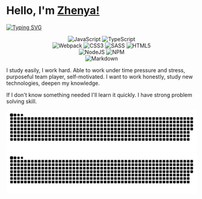 
<h1>Hello, I'm <a href="https://makzhentos.github.io/CV/" target="_blank">Zhenya!</a></h1>

[![Typing SVG](https://readme-typing-svg.herokuapp.com?color=%2336BCF7&lines=Front-end+developer)](https://git.io/typing-svg)

<div align="center">

![JavaScript](https://img.shields.io/badge/javascript-%23323330.svg?style=for-the-badge&logo=javascript&logoColor=%23F7DF1E)
![TypeScript](https://img.shields.io/badge/typescript-%23007ACC.svg?style=for-the-badge&logo=typescript&logoColor=white)  
![Webpack](https://img.shields.io/badge/webpack-%238DD6F9.svg?style=for-the-badge&logo=webpack&logoColor=black) 
![CSS3](https://img.shields.io/badge/css3-%231572B6.svg?style=for-the-badge&logo=css3&logoColor=white)
![SASS](https://img.shields.io/badge/SASS-hotpink.svg?style=for-the-badge&logo=SASS&logoColor=white)
![HTML5](https://img.shields.io/badge/html5-%23E34F26.svg?style=for-the-badge&logo=html5&logoColor=white)  
![NodeJS](https://img.shields.io/badge/node.js-6DA55F?style=for-the-badge&logo=node.js&logoColor=white)
![NPM](https://img.shields.io/badge/NPM-%23000000.svg?style=for-the-badge&logo=npm&logoColor=white)  
![Markdown](https://img.shields.io/badge/markdown-%23000000.svg?style=for-the-badge&logo=markdown&logoColor=white)

</div>


I study easily, I work hard. Able to work under time pressure and stress, purposeful team player, self-motivated. I want to work honestly, study new technologies, deepen my knowledge.

If I don't know something needed I'll learn it quickly. I have strong problem solving skill.
 
![github contribution grid snake animation](https://github.com/LilithPrimary/LilithPrimary/blob/output/github-contribution-grid-snake-dark.svg#gh-dark-mode-only)![github contribution grid snake animation](https://github.com/LilithPrimary/LilithPrimary/blob/output/github-contribution-grid-snake.svg#gh-light-mode-only)
